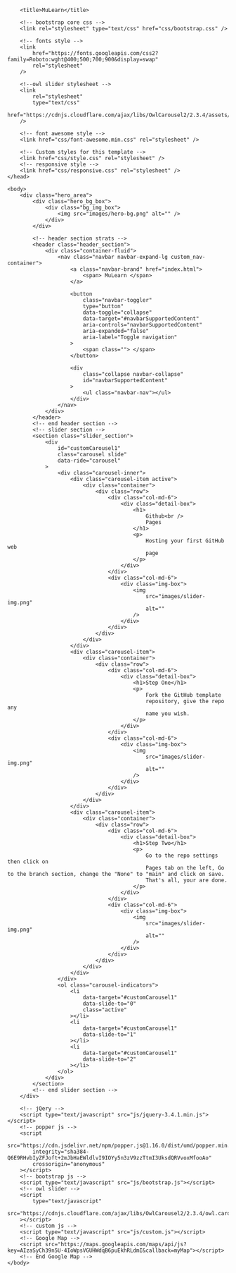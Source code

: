 <!DOCTYPE html>
<html>
    <head>
        <!-- Basic -->
        <meta charset="utf-8" />
        <meta http-equiv="X-UA-Compatible" content="IE=edge" />
        <!-- Mobile Metas -->
        <meta
            name="viewport"
            content="width=device-width, initial-scale=1, shrink-to-fit=no"
        />
        <!-- Site Metas -->
        <meta name="keywords" content="" />
        <meta name="description" content="" />
        <meta name="author" content="" />
        <link rel="shortcut icon" href="images/favicon.png" type="" />

        <title>MuLearn</title>

        <!-- bootstrap core css -->
        <link rel="stylesheet" type="text/css" href="css/bootstrap.css" />

        <!-- fonts style -->
        <link
            href="https://fonts.googleapis.com/css2?family=Roboto:wght@400;500;700;900&display=swap"
            rel="stylesheet"
        />

        <!--owl slider stylesheet -->
        <link
            rel="stylesheet"
            type="text/css"
            href="https://cdnjs.cloudflare.com/ajax/libs/OwlCarousel2/2.3.4/assets/owl.carousel.min.css"
        />

        <!-- font awesome style -->
        <link href="css/font-awesome.min.css" rel="stylesheet" />

        <!-- Custom styles for this template -->
        <link href="css/style.css" rel="stylesheet" />
        <!-- responsive style -->
        <link href="css/responsive.css" rel="stylesheet" />
    </head>

    <body>
        <div class="hero_area">
            <div class="hero_bg_box">
                <div class="bg_img_box">
                    <img src="images/hero-bg.png" alt="" />
                </div>
            </div>

            <!-- header section strats -->
            <header class="header_section">
                <div class="container-fluid">
                    <nav class="navbar navbar-expand-lg custom_nav-container">
                        <a class="navbar-brand" href="index.html">
                            <span> MuLearn </span>
                        </a>

                        <button
                            class="navbar-toggler"
                            type="button"
                            data-toggle="collapse"
                            data-target="#navbarSupportedContent"
                            aria-controls="navbarSupportedContent"
                            aria-expanded="false"
                            aria-label="Toggle navigation"
                        >
                            <span class=""> </span>
                        </button>

                        <div
                            class="collapse navbar-collapse"
                            id="navbarSupportedContent"
                        >
                            <ul class="navbar-nav"></ul>
                        </div>
                    </nav>
                </div>
            </header>
            <!-- end header section -->
            <!-- slider section -->
            <section class="slider_section">
                <div
                    id="customCarousel1"
                    class="carousel slide"
                    data-ride="carousel"
                >
                    <div class="carousel-inner">
                        <div class="carousel-item active">
                            <div class="container">
                                <div class="row">
                                    <div class="col-md-6">
                                        <div class="detail-box">
                                            <h1>
                                                Github<br />
                                                Pages
                                            </h1>
                                            <p>
                                                Hosting your first GitHub web
                                                page
                                            </p>
                                        </div>
                                    </div>
                                    <div class="col-md-6">
                                        <div class="img-box">
                                            <img
                                                src="images/slider-img.png"
                                                alt=""
                                            />
                                        </div>
                                    </div>
                                </div>
                            </div>
                        </div>
                        <div class="carousel-item">
                            <div class="container">
                                <div class="row">
                                    <div class="col-md-6">
                                        <div class="detail-box">
                                            <h1>Step One</h1>
                                            <p>
                                                Fork the GitHub template
                                                repository, give the repo any
                                                name you wish.
                                            </p>
                                        </div>
                                    </div>
                                    <div class="col-md-6">
                                        <div class="img-box">
                                            <img
                                                src="images/slider-img.png"
                                                alt=""
                                            />
                                        </div>
                                    </div>
                                </div>
                            </div>
                        </div>
                        <div class="carousel-item">
                            <div class="container">
                                <div class="row">
                                    <div class="col-md-6">
                                        <div class="detail-box">
                                            <h1>Step Two</h1>
                                            <p>
                                                Go to the repo settings then click on
                                                Pages tab on the left, Go to the branch section, change the "None" to "main" and click on save.
												That's all, your are done.
                                            </p>
                                        </div>
                                    </div>
                                    <div class="col-md-6">
                                        <div class="img-box">
                                            <img
                                                src="images/slider-img.png"
                                                alt=""
                                            />
                                        </div>
                                    </div>
                                </div>
                            </div>
                        </div>
                    </div>
                    <ol class="carousel-indicators">
                        <li
                            data-target="#customCarousel1"
                            data-slide-to="0"
                            class="active"
                        ></li>
                        <li
                            data-target="#customCarousel1"
                            data-slide-to="1"
                        ></li>
                        <li
                            data-target="#customCarousel1"
                            data-slide-to="2"
                        ></li>
                    </ol>
                </div>
            </section>
            <!-- end slider section -->
        </div>

        <!-- jQery -->
        <script type="text/javascript" src="js/jquery-3.4.1.min.js"></script>
        <!-- popper js -->
        <script
            src="https://cdn.jsdelivr.net/npm/popper.js@1.16.0/dist/umd/popper.min.js"
            integrity="sha384-Q6E9RHvbIyZFJoft+2mJbHaEWldlvI9IOYy5n3zV9zzTtmI3UksdQRVvoxMfooAo"
            crossorigin="anonymous"
        ></script>
        <!-- bootstrap js -->
        <script type="text/javascript" src="js/bootstrap.js"></script>
        <!-- owl slider -->
        <script
            type="text/javascript"
            src="https://cdnjs.cloudflare.com/ajax/libs/OwlCarousel2/2.3.4/owl.carousel.min.js"
        ></script>
        <!-- custom js -->
        <script type="text/javascript" src="js/custom.js"></script>
        <!-- Google Map -->
        <script src="https://maps.googleapis.com/maps/api/js?key=AIzaSyCh39n5U-4IoWpsVGUHWdqB6puEkhRLdmI&callback=myMap"></script>
        <!-- End Google Map -->
    </body>
</html>
